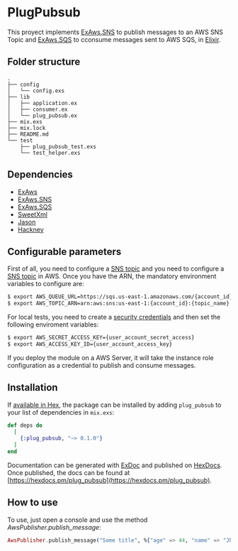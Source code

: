 # PlugPubsub


This proyect implements [ExAws.SNS](https://hexdocs.pm/ex_aws_sns/ExAws.SNS.html) to publish messages to an AWS SNS Topic and [ExAws.SQS](https://hexdocs.pm/ex_aws_sqs/ExAws.SQS.html) to cconsume messages sent to AWS SQS, in [Elixir](https://elixir-lang.org/).

## Folder structure
```
.
├── config
│   └── config.exs
├── lib
│   ├── application.ex
│   ├── consumer.ex
│   └── plug_pubsub.ex
├── mix.exs
├── mix.lock
├── README.md
└── test
    ├── plug_pubsub_test.exs
    └── test_helper.exs
```

## Dependencies

- [ExAws](https://hexdocs.pm/ex_aws/ExAws.html)
- [ExAws.SNS](https://hexdocs.pm/ex_aws_sns/ExAws.SNS.html)
- [ExAws.SQS](https://hexdocs.pm/ex_aws_sqs/ExAws.SQS.html)
- [SweetXml](https://hexdocs.pm/sweet_xml/SweetXml.html)
- [Jason](https://hexdocs.pm/jason/Jason.html)
- [Hackney](https://hexdocs.pm/hackney/)

## Configurable parameters

First of all, you need to configure a [SNS topic](https://docs.aws.amazon.com/sns/latest/dg/sns-getting-started.html) and you need to configure a [SNS topic](https://docs.aws.amazon.com/sns/latest/dg/sns-getting-started.html) in AWS. Once you have the ARN, the mandatory environment variables to configure are:

```sh
$ export AWS_QUEUE_URL=https://sqs.us-east-1.amazonaws.com/{account_id}/{queue_name}
$ export AWS_TOPIC_ARN=arn:aws:sns:us-east-1:{account_id}:{topic_name}
```

For local tests, you need to create a [security credentials](https://docs.aws.amazon.com/IAM/latest/UserGuide/id_credentials_access-keys.html) and then set the following enviroment variables:

```sh
$ export AWS_SECRET_ACCESS_KEY={user_account_secret_access}
$ export AWS_ACCESS_KEY_ID={user_account_access_key}
```

If you deploy the module on a AWS Server, it will take the instance role configuration as a credential to publish and consume messages.

## Installation

If [available in Hex](https://hex.pm/docs/publish), the package can be installed
by adding `plug_pubsub` to your list of dependencies in `mix.exs`:

```elixir
def deps do
  [
    {:plug_pubsub, "~> 0.1.0"}
  ]
end
```

Documentation can be generated with [ExDoc](https://github.com/elixir-lang/ex_doc)
and published on [HexDocs](https://hexdocs.pm). Once published, the docs can
be found at [https://hexdocs.pm/plug_pubsub](https://hexdocs.pm/plug_pubsub).

## How to use

To use, just open a console and use the method *AwsPublisher.publish_message*:

```elixir
AwsPublisher.publish_message("Some title", %{"age" => 44, "name" => "Jhon Doe", "nationality" => "Colombian"})

```
